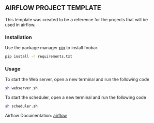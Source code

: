 ## AIRFLOW PROJECT TEMPLATE

This template was created to be a reference for the projects that will
be used in airflow.

### Installation

Use the package manager [pip](https://pip.pypa.io/en/stable/) to install foobar.

```bash
pip install -r requirements.txt
```

### Usage

To start the Web server, open a new terminal and run the following code
```bash
sh webserver.sh
```

To start the scheduler, open a new terminal and run the following code
```bash
sh scheduler.sh
```

Airflow Documentation: [airflow](https://airflow.apache.org/)